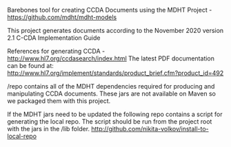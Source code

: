 Barebones tool for creating CCDA Documents using the MDHT Project - https://github.com/mdht/mdht-models

This project generates documents according to the November 2020 version 2.1 C-CDA Implementation Guide

References for generating CCDA - http://www.hl7.org/ccdasearch/index.html
The latest PDF documentation can be found at: http://www.hl7.org/implement/standards/product_brief.cfm?product_id=492

/repo contains all of the MDHT dependencies required for producing and manipulating CCDA documents. These jars are not available on Maven so we packaged them with this project.

If the MDHT jars need to be updated the following repo contains a script for generating the local repo. The script should be run from the project root with the jars in the /lib folder. http://github.com/nikita-volkov/install-to-local-repo

